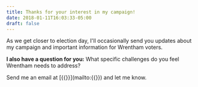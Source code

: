 ```yaml
---
title: Thanks for your interest in my campaign!
date: 2018-01-11T16:03:33-05:00
draft: false
---
```


As we get closer to election day, I'll occasionally send you updates about my campaign and important information for Wrentham voters.

**I also have a question for you:** What specific challenges do you feel Wrentham needs to address? 

Send me an email at [{{<contact for="email">}}](mailto:{{<contact for="email">}}) and let me know.
